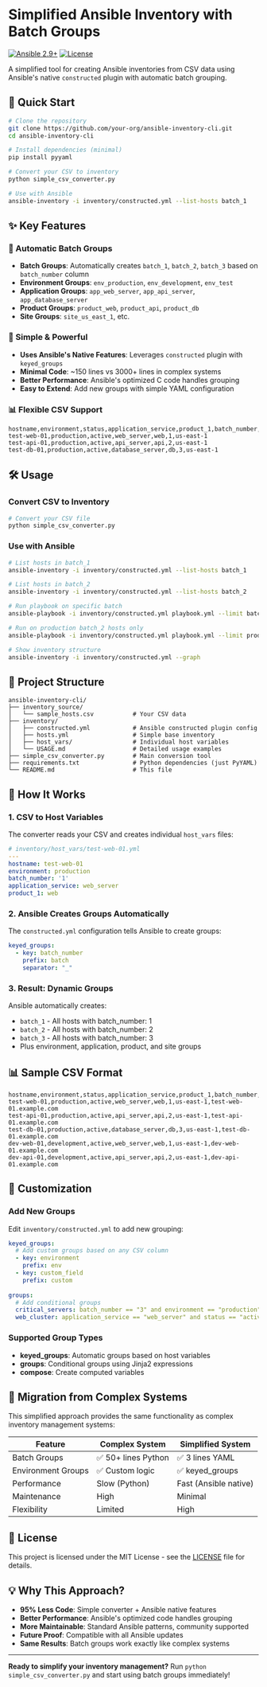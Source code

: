 # Simplified Ansible Inventory with Batch Groups

[![Ansible 2.9+](https://img.shields.io/badge/ansible-2.9+-red.svg)](https://docs.ansible.com/)
[![License](https://img.shields.io/badge/license-MIT-green.svg)](LICENSE)

A simplified tool for creating Ansible inventories from CSV data using Ansible's native `constructed` plugin with automatic batch grouping.

## 🚀 Quick Start

```bash
# Clone the repository
git clone https://github.com/your-org/ansible-inventory-cli.git
cd ansible-inventory-cli

# Install dependencies (minimal)
pip install pyyaml

# Convert your CSV to inventory
python simple_csv_converter.py

# Use with Ansible
ansible-inventory -i inventory/constructed.yml --list-hosts batch_1
```

## ✨ Key Features

### 🎯 Automatic Batch Groups
- **Batch Groups**: Automatically creates `batch_1`, `batch_2`, `batch_3` based on `batch_number` column
- **Environment Groups**: `env_production`, `env_development`, `env_test`
- **Application Groups**: `app_web_server`, `app_api_server`, `app_database_server`
- **Product Groups**: `product_web`, `product_api`, `product_db`
- **Site Groups**: `site_us_east_1`, etc.

### 🔧 Simple & Powerful
- **Uses Ansible's Native Features**: Leverages `constructed` plugin with `keyed_groups`
- **Minimal Code**: ~150 lines vs 3000+ lines in complex systems
- **Better Performance**: Ansible's optimized C code handles grouping
- **Easy to Extend**: Add new groups with simple YAML configuration

### 📊 Flexible CSV Support
```csv
hostname,environment,status,application_service,product_1,batch_number,site_code
test-web-01,production,active,web_server,web,1,us-east-1
test-api-01,production,active,api_server,api,2,us-east-1
test-db-01,production,active,database_server,db,3,us-east-1
```

## 🛠️ Usage

### Convert CSV to Inventory
```bash
# Convert your CSV file
python simple_csv_converter.py
```

### Use with Ansible
```bash
# List hosts in batch_1
ansible-inventory -i inventory/constructed.yml --list-hosts batch_1

# List hosts in batch_2
ansible-inventory -i inventory/constructed.yml --list-hosts batch_2

# Run playbook on specific batch
ansible-playbook -i inventory/constructed.yml playbook.yml --limit batch_1

# Run on production batch_2 hosts only
ansible-playbook -i inventory/constructed.yml playbook.yml --limit production_batch_2

# Show inventory structure
ansible-inventory -i inventory/constructed.yml --graph
```

## 📁 Project Structure

```
ansible-inventory-cli/
├── inventory_source/
│   └── sample_hosts.csv           # Your CSV data
├── inventory/
│   ├── constructed.yml            # Ansible constructed plugin config
│   ├── hosts.yml                  # Simple base inventory
│   ├── host_vars/                 # Individual host variables
│   └── USAGE.md                   # Detailed usage examples
├── simple_csv_converter.py        # Main conversion tool
├── requirements.txt               # Python dependencies (just PyYAML)
└── README.md                      # This file
```

## 🎯 How It Works

### 1. CSV to Host Variables
The converter reads your CSV and creates individual `host_vars` files:
```yaml
# inventory/host_vars/test-web-01.yml
---
hostname: test-web-01
environment: production
batch_number: '1'
application_service: web_server
product_1: web
```

### 2. Ansible Creates Groups Automatically
The `constructed.yml` configuration tells Ansible to create groups:
```yaml
keyed_groups:
  - key: batch_number
    prefix: batch
    separator: "_"
```

### 3. Result: Dynamic Groups
Ansible automatically creates:
- `batch_1` - All hosts with batch_number: 1
- `batch_2` - All hosts with batch_number: 2  
- `batch_3` - All hosts with batch_number: 3
- Plus environment, application, product, and site groups

## 📊 Sample CSV Format

```csv
hostname,environment,status,application_service,product_1,batch_number,site_code,cname
test-web-01,production,active,web_server,web,1,us-east-1,test-web-01.example.com
test-api-01,production,active,api_server,api,2,us-east-1,test-api-01.example.com
test-db-01,production,active,database_server,db,3,us-east-1,test-db-01.example.com
dev-web-01,development,active,web_server,web,1,us-east-1,dev-web-01.example.com
dev-api-01,development,active,api_server,api,2,us-east-1,dev-api-01.example.com
```

## 🔧 Customization

### Add New Groups
Edit `inventory/constructed.yml` to add new grouping:
```yaml
keyed_groups:
  # Add custom groups based on any CSV column
  - key: environment
    prefix: env
  - key: custom_field
    prefix: custom
    
groups:
  # Add conditional groups
  critical_servers: batch_number == "3" and environment == "production"
  web_cluster: application_service == "web_server" and status == "active"
```

### Supported Group Types
- **keyed_groups**: Automatic groups based on host variables
- **groups**: Conditional groups using Jinja2 expressions  
- **compose**: Create computed variables

## 🚀 Migration from Complex Systems

This simplified approach provides the same functionality as complex inventory management systems:

| Feature | Complex System | Simplified System |
|---------|---------------|-------------------|
| Batch Groups | ✅ 50+ lines Python | ✅ 3 lines YAML |
| Environment Groups | ✅ Custom logic | ✅ keyed_groups |
| Performance | Slow (Python) | Fast (Ansible native) |
| Maintenance | High | Minimal |
| Flexibility | Limited | High |

## 📄 License

This project is licensed under the MIT License - see the [LICENSE](LICENSE) file for details.

## 💡 Why This Approach?

- **95% Less Code**: Simple converter + Ansible native features
- **Better Performance**: Ansible's optimized code handles grouping
- **More Maintainable**: Standard Ansible patterns, community supported
- **Future Proof**: Compatible with all Ansible updates
- **Same Results**: Batch groups work exactly like complex systems

---

**Ready to simplify your inventory management?** Run `python simple_csv_converter.py` and start using batch groups immediately!
